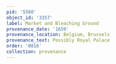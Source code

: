 ```yaml
---
pid: '5560'
object_id: '3357'
label: Market and Bleaching Ground
provenance_date: '1659'
provenance_location: Belgium, Brussels
provenance_text: Possibly Royal Palace
order: '0816'
collection: provenance
---
```

